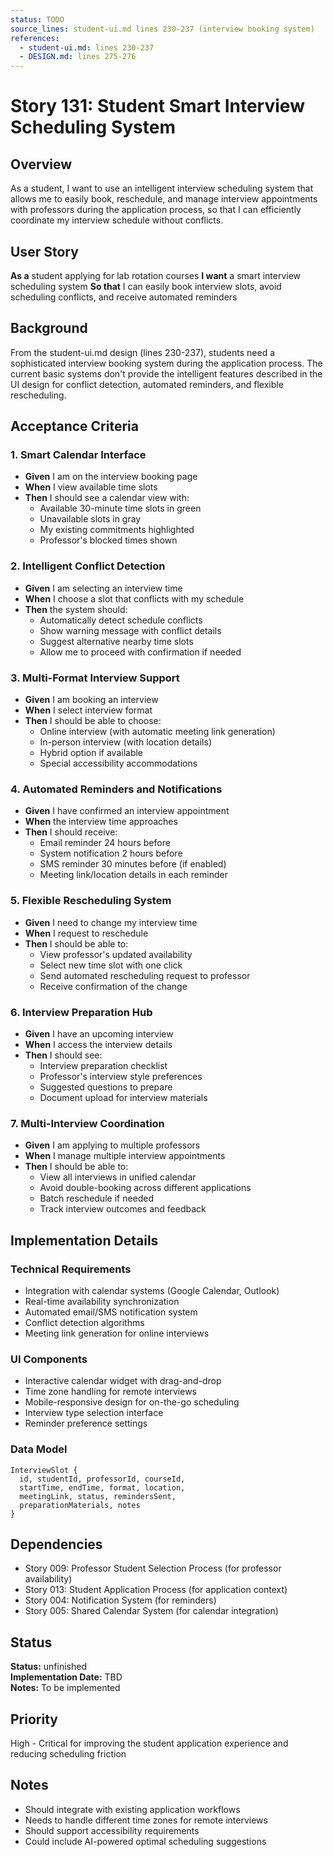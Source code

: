 ```yaml
---
status: TODO
source_lines: student-ui.md lines 230-237 (interview booking system)
references:
  - student-ui.md: lines 230-237
  - DESIGN.md: lines 275-276
---
```


# Story 131: Student Smart Interview Scheduling System

## Overview
As a student, I want to use an intelligent interview scheduling system that allows me to easily book, reschedule, and manage interview appointments with professors during the application process, so that I can efficiently coordinate my interview schedule without conflicts.

## User Story
**As a** student applying for lab rotation courses
**I want** a smart interview scheduling system
**So that** I can easily book interview slots, avoid scheduling conflicts, and receive automated reminders

## Background
From the student-ui.md design (lines 230-237), students need a sophisticated interview booking system during the application process. The current basic systems don't provide the intelligent features described in the UI design for conflict detection, automated reminders, and flexible rescheduling.

## Acceptance Criteria

### 1. Smart Calendar Interface
- **Given** I am on the interview booking page
- **When** I view available time slots
- **Then** I should see a calendar view with:
  - Available 30-minute time slots in green
  - Unavailable slots in gray
  - My existing commitments highlighted
  - Professor's blocked times shown

### 2. Intelligent Conflict Detection
- **Given** I am selecting an interview time
- **When** I choose a slot that conflicts with my schedule
- **Then** the system should:
  - Automatically detect schedule conflicts
  - Show warning message with conflict details
  - Suggest alternative nearby time slots
  - Allow me to proceed with confirmation if needed

### 3. Multi-Format Interview Support
- **Given** I am booking an interview
- **When** I select interview format
- **Then** I should be able to choose:
  - Online interview (with automatic meeting link generation)
  - In-person interview (with location details)
  - Hybrid option if available
  - Special accessibility accommodations

### 4. Automated Reminders and Notifications
- **Given** I have confirmed an interview appointment
- **When** the interview time approaches
- **Then** I should receive:
  - Email reminder 24 hours before
  - System notification 2 hours before
  - SMS reminder 30 minutes before (if enabled)
  - Meeting link/location details in each reminder

### 5. Flexible Rescheduling System
- **Given** I need to change my interview time
- **When** I request to reschedule
- **Then** I should be able to:
  - View professor's updated availability
  - Select new time slot with one click
  - Send automated rescheduling request to professor
  - Receive confirmation of the change

### 6. Interview Preparation Hub
- **Given** I have an upcoming interview
- **When** I access the interview details
- **Then** I should see:
  - Interview preparation checklist
  - Professor's interview style preferences
  - Suggested questions to prepare
  - Document upload for interview materials

### 7. Multi-Interview Coordination
- **Given** I am applying to multiple professors
- **When** I manage multiple interview appointments
- **Then** I should be able to:
  - View all interviews in unified calendar
  - Avoid double-booking across different applications
  - Batch reschedule if needed
  - Track interview outcomes and feedback

## Implementation Details

### Technical Requirements
- Integration with calendar systems (Google Calendar, Outlook)
- Real-time availability synchronization
- Automated email/SMS notification system
- Conflict detection algorithms
- Meeting link generation for online interviews

### UI Components
- Interactive calendar widget with drag-and-drop
- Time zone handling for remote interviews
- Mobile-responsive design for on-the-go scheduling
- Interview type selection interface
- Reminder preference settings

### Data Model
```
InterviewSlot {
  id, studentId, professorId, courseId,
  startTime, endTime, format, location,
  meetingLink, status, remindersSent,
  preparationMaterials, notes
}
```

## Dependencies
- Story 009: Professor Student Selection Process (for professor availability)
- Story 013: Student Application Process (for application context)
- Story 004: Notification System (for reminders)
- Story 005: Shared Calendar System (for calendar integration)


## Status
**Status:** unfinished  
**Implementation Date:** TBD  
**Notes:** To be implemented
## Priority
High - Critical for improving the student application experience and reducing scheduling friction

## Notes
- Should integrate with existing application workflows
- Needs to handle different time zones for remote interviews
- Should support accessibility requirements
- Could include AI-powered optimal scheduling suggestions